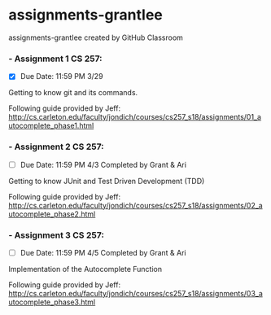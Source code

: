 # assignments-grantIee
assignments-grantIee created by GitHub Classroom

### -  Assignment 1 CS 257:

- [x] Due Date: 11:59 PM 3/29

Getting to know git and its commands.

Following guide provided by Jeff: http://cs.carleton.edu/faculty/jondich/courses/cs257_s18/assignments/01_autocomplete_phase1.html

### - Assignment 2 CS 257:

- [ ] Due Date: 11:59 PM 4/3
Completed by Grant & Ari

Getting to know JUnit and Test Driven Development (TDD)

Following guide provided by Jeff: http://cs.carleton.edu/faculty/jondich/courses/cs257_s18/assignments/02_autocomplete_phase2.html

### - Assignment 3 CS 257: 

- [ ] Due Date: 11:59 PM 4/5
Completed by Grant & Ari

Implementation of the Autocomplete Function

Following guide provided by Jeff: http://cs.carleton.edu/faculty/jondich/courses/cs257_s18/assignments/03_autocomplete_phase3.html
